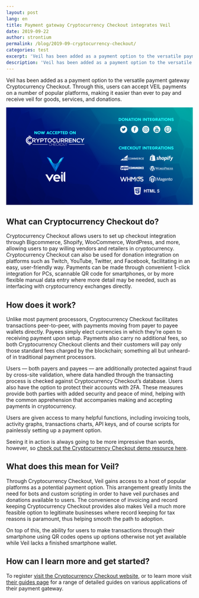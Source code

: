 ```yaml
---
layout: post
lang: en
title: Payment gateway Cryptocurrency Checkout integrates Veil
date: 2019-09-22
author: strontium
permalink: /blog/2019-09-cryptocurrency-checkout/
categories: test
excerpt: 'Veil has been added as a payment option to the versatile payment gateway Cryptocurrency Checkout.'
description: 'Veil has been added as a payment option to the versatile payment gateway Cryptocurrency Checkout.'
---
```


Veil has been added as a payment option to the versatile payment gateway Cryptocurrency Checkout. Through this, users can accept VEIL payments on a number of popular platforms, making it easier than ever to pay and receive veil for goods, services, and donations.

![](/uploads/blog/2019-09-22-cryptocurrency-checkout.png)

## What can Cryptocurrency Checkout do?

Cryptocurrency Checkout allows users to set up checkout integration through Bigcommerce, Shopify, WooCommerce, WordPress, and more, allowing users to pay willing vendors and retailers in cryptocurrency. Cryptocurrency Checkout can also be used for donation integration on platforms such as Twitch, YouTube, Twitter, and Facebook, facilitating in an easy, user-friendly way. Payments can be made through convenient 1-click integration for PCs, scannable QR code for smartphones, or by more flexible manual data entry where more detail may be needed, such as interfacing with cryptocurrency exchanges directly.

## How does it work?

Unlike most payment processors, Cryptocurrency Checkout facilitates transactions peer-to-peer, with payments moving from payer to payee wallets directly. Payees simply elect currencies in which they’re open to receiving payment upon setup. Payments also carry no additional fees, so both Cryptocurrency Checkout clients and their customers will pay only those standard fees charged by the blockchain; something all but unheard-of in traditional payment processors.

Users — both payers and payees — are additionally protected against fraud by cross-site validation, where data handled through the transacting process is checked against Cryptocurrency Checkout’s database. Users also have the option to protect their accounts with 2FA. These measures provide both parties with added security and peace of mind, helping with the common apprehension that accompanies making and accepting payments in cryptocurrency.

Users are given access to many helpful functions, including invoicing tools, activity graphs, transactions charts, API keys, and of course scripts for painlessly setting up a payment option.

Seeing it in action is always going to be more impressive than words, however, so [check out the Cryptocurrency Checkout demo resource here](https://cryptocurrencycheckout.com/demo).

## What does this mean for Veil?

Through Cryptocurrency Checkout, Veil gains access to a host of popular platforms as a potential payment option. This arrangement greatly limits the need for bots and custom scripting in order to have veil purchases and donations available to users. The convenience of invoicing and record keeping Cryptocurrency Checkout provides also makes Veil a much more feasible option to legitimate businesses where record keeping for tax reasons is paramount, thus helping smooth the path to adoption.

On top of this, the ability for users to make transactions through their smartphone using QR codes opens up options otherwise not yet available while Veil lacks a finished smartphone wallet.

## How can I learn more and get started?

To register [visit the Cryptocurrency Checkout website](https://cryptocurrencycheckout.com/), or to learn more visit [their guides page](https://cryptocurrencycheckout.com/guides) for a range of detailed guides on various applications of their payment gateway.